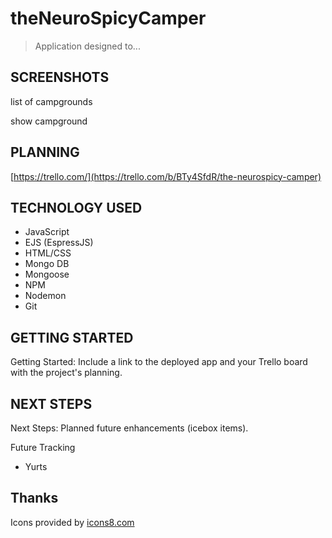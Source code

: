 # theNeuroSpicyCamper

> Application designed to...

## SCREENSHOTS

list of campgrounds

show campground

## PLANNING

[https://trello.com/](https://trello.com/b/BTy4SfdR/the-neurospicy-camper)

## TECHNOLOGY USED

- JavaScript
- EJS (EspressJS)
- HTML/CSS
- Mongo DB
- Mongoose
- NPM
- Nodemon
- Git

## GETTING STARTED

Getting Started: Include a link to the deployed app and your Trello board with the project's planning.

## NEXT STEPS

Next Steps: Planned future enhancements (icebox items).

Future Tracking
- Yurts


## Thanks
Icons provided by [icons8.com](https://icons8.com/icon/2512/campfire)



